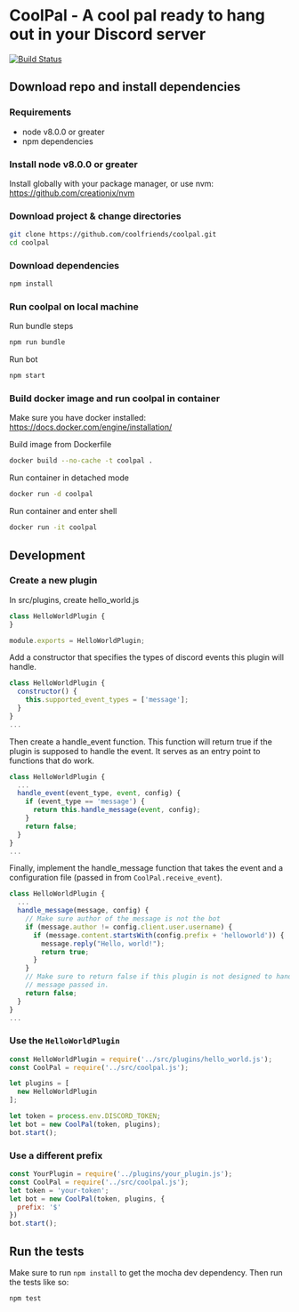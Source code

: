 # CoolPal - A cool pal ready to hang out in your Discord server
[![Build Status](https://travis-ci.org/coolfriends/coolpal.svg?branch=master)](https://travis-ci.org/coolfriends/coolpal)

## Download repo and install dependencies

### Requirements
* node v8.0.0 or greater
* npm dependencies

### Install node v8.0.0 or greater
Install globally with your package manager, or use nvm:
https://github.com/creationix/nvm

### Download project & change directories
```bash
git clone https://github.com/coolfriends/coolpal.git
cd coolpal
```

### Download dependencies
```bash
npm install
```

### Run coolpal on local machine
Run bundle steps
```bash
npm run bundle
```

Run bot
```bash
npm start
```

### Build docker image and run coolpal in container
Make sure you have docker installed: https://docs.docker.com/engine/installation/

Build image from Dockerfile
```bash
docker build --no-cache -t coolpal .
```

Run container in detached mode
```bash
docker run -d coolpal
```

Run container and enter shell
```bash
docker run -it coolpal
```

## Development

### Create a new plugin
In src/plugins, create hello_world.js
```js
class HelloWorldPlugin {
}

module.exports = HelloWorldPlugin;
```

Add a constructor that specifies the types of discord events this plugin will handle.
```js
class HelloWorldPlugin {
  constructor() {
    this.supported_event_types = ['message'];
  }
}
...
```

Then create a handle_event function. This function will return true if the
plugin is supposed to handle the event. It serves as an entry point to functions
that do work.
```js
class HelloWorldPlugin {
  ...
  handle_event(event_type, event, config) {
    if (event_type == 'message') {
      return this.handle_message(event, config);
    }
    return false;
  }
}
...
```

Finally, implement the handle_message function that takes the event and a
configuration file (passed in from `CoolPal.receive_event`).
```js
class HelloWorldPlugin {
  ...
  handle_message(message, config) {
    // Make sure author of the message is not the bot
    if (message.author != config.client.user.username) {
      if (message.content.startsWith(config.prefix + 'helloworld')) {
        message.reply("Hello, world!");
        return true;
      }
    }
    // Make sure to return false if this plugin is not designed to handle the
    // message passed in.
    return false;
  }
}
...
```

### Use the `HelloWorldPlugin`
```js
const HelloWorldPlugin = require('../src/plugins/hello_world.js');
const CoolPal = require('../src/coolpal.js');

let plugins = [
  new HelloWorldPlugin
];

let token = process.env.DISCORD_TOKEN;
let bot = new CoolPal(token, plugins);
bot.start();
```



### Use a different prefix
```js
const YourPlugin = require('../plugins/your_plugin.js');
const CoolPal = require('../src/coolpal.js');
let token = 'your-token';
let bot = new CoolPal(token, plugins, {
  prefix: '$'
})
bot.start();
```

## Run the tests
Make sure to run `npm install` to get the mocha dev dependency. 
Then run the tests like so:
```bash
npm test
```
